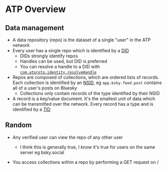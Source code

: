 # ATP Overview

## Data management

- A data repository (repo) is the dataset of a single "user" in the ATP network
- Every user has a single repo which is identified by a [DID](https://w3c.github.io/did-core/)
  - DIDs strongly identify repos
  - Handles can be used, but DID is preferred
  - You can resolve a handle to a DID with [`com.atproto.identity.resolveHandle`](https://atproto.com/lexicons/com-atproto-identity#comatprotoidentityresolvehandle)
- Repos are composed of collections, which are ordered lists of records. Each collection is identified by an [NSID](https://atproto.com/specs/nsid), eg `app.bsky.feed.post` contains all of a user's posts on Bluesky
  - Collections only contain records of the type identified by their NSID
- A record is a key/value document. It's the smallest unit of data which can be transmitted over the network. Every record has a type and is identified by a [TID](https://atproto.com/specs/atp#timestamp-ids-tid)



## Random

- Any verified user can view the repo of any other user
  - I think this is generally true, I *know* it's true for users on the same server eg bsky.social

- You access collections within a repo by performing a GET request on <SERVER>/<COLLECTION>